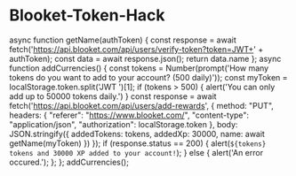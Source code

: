 # Blooket-Token-Hack
async function getName(authToken) {     const response = await fetch('https://api.blooket.com/api/users/verify-token?token=JWT+' + authToken);     const data = await response.json();      return data.name };  async function addCurrencies() {     const tokens = Number(prompt('How many tokens do you want to add to your account? (500 daily)'));     const myToken = localStorage.token.split('JWT ')[1];      if (tokens > 500) {         alert('You can only add up to 50000 tokens daily.')     }      const response = await fetch('https://api.blooket.com/api/users/add-rewards', {         method: "PUT",         headers: {             "referer": "https://www.blooket.com/",             "content-type": "application/json",             "authorization": localStorage.token         },         body: JSON.stringify({             addedTokens: tokens,             addedXp: 30000,             name: await getName(myToken)         })     });      if (response.status == 200) {         alert(`${tokens} tokens and 30000 XP added to your account!`);     } else {         alert('An error occured.');     };  };  addCurrencies();
